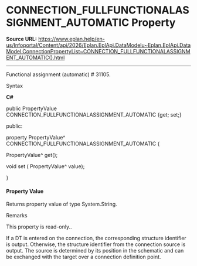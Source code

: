 # CONNECTION_FULLFUNCTIONALASSIGNMENT_AUTOMATIC Property

**Source URL:** https://www.eplan.help/en-us/Infoportal/Content/api/2026/Eplan.EplApi.DataModelu~Eplan.EplApi.DataModel.ConnectionPropertyList~CONNECTION_FULLFUNCTIONALASSIGNMENT_AUTOMATIC().html

---

Functional assignment (automatic) # 31105.

Syntax

**C#**



public PropertyValue CONNECTION_FULLFUNCTIONALASSIGNMENT_AUTOMATIC {get; set;}

public:

property PropertyValue^ CONNECTION_FULLFUNCTIONALASSIGNMENT_AUTOMATIC {

   PropertyValue^ get();

   void set (    PropertyValue^ value);

}


#### Property Value

Returns property value of type System.String.

Remarks

This property is read-only..

If a DT is entered on the connection, the corresponding structure identifier is output. Otherwise, the structure identifier from the connection source is output. The source is determined by its position in the schematic and can be exchanged with the target over a connection definition point.
